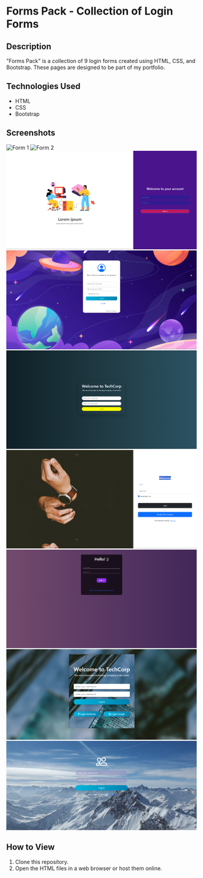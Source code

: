 # Forms Pack - Collection of Login Forms

## Description
"Forms Pack" is a collection of 9 login forms created using HTML, CSS, and Bootstrap. These pages are designed to be part of my portfolio.

## Technologies Used
- HTML
- CSS
- Bootstrap

## Screenshots


<img src="https://github.com/rafaelaalvesn/login-forms-pack/blob/main/form-1/img/form-3.png?raw=true" style="width:50%" alt="Form 1">
<img src="https://github.com/rafaelaalvesn/login-forms-pack/blob/main/form-2/img/form-3.png?raw=true  style="width:50%"" alt="Form 2">
<img src="https://github.com/rafaelaalvesn/login-forms-pack/blob/main/form-3/img/form-3.png?raw=true" alt="Form 3">
<img src="https://github.com/rafaelaalvesn/login-forms-pack/blob/main/form-4/img/form-4.png?raw=true" alt="Form 4">
<img src="https://github.com/rafaelaalvesn/login-forms-pack/blob/main/form-5/img/form-5.png?raw=true" alt="Form 5">
<img src="https://github.com/rafaelaalvesn/login-forms-pack/blob/main/form-6/img/form-6.png?raw=true" alt="Form 6">
<img src="https://github.com/rafaelaalvesn/login-forms-pack/blob/main/form-7/img/form-7.png?raw=true" alt="Form 7">
<img src="https://github.com/rafaelaalvesn/login-forms-pack/blob/main/form-8/img/form-8.png?raw=true" alt="Form 8">
<img src="https://github.com/rafaelaalvesn/login-forms-pack/blob/main/form-9/img/form-9.png?raw=true" alt="Form 9">


## How to View
1. Clone this repository.
2. Open the HTML files in a web browser or host them online.

